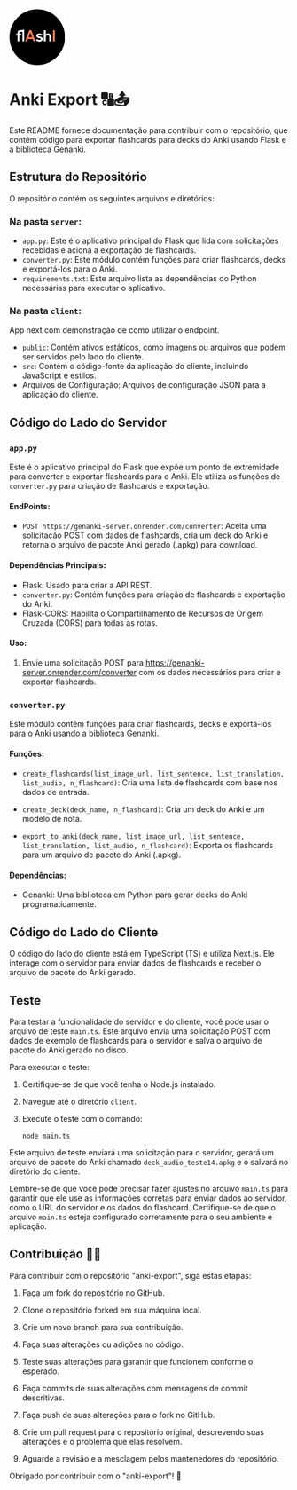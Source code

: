 <img src="https://github.com/duartebianca/flAshI/blob/main/img/flashi_logo_preto.png" alt="logo" width="100" />

# Anki Export 🔠📤

Este README fornece documentação para contribuir com o repositório, que contém código para exportar flashcards para decks do Anki usando Flask e a biblioteca Genanki.

## Estrutura do Repositório

O repositório contém os seguintes arquivos e diretórios:

### Na pasta `server`:

- `app.py`: Este é o aplicativo principal do Flask que lida com solicitações recebidas e aciona a exportação de flashcards.
- `converter.py`: Este módulo contém funções para criar flashcards, decks e exportá-los para o Anki.
- `requirements.txt`: Este arquivo lista as dependências do Python necessárias para executar o aplicativo.

### Na pasta `client`:
App next com demonstração de como utilizar o endpoint.
- `public`: Contém ativos estáticos, como imagens ou arquivos que podem ser servidos pelo lado do cliente.
- `src`: Contém o código-fonte da aplicação do cliente, incluindo JavaScript e estilos.
- Arquivos de Configuração: Arquivos de configuração JSON para a aplicação do cliente.

## Código do Lado do Servidor

### `app.py`

Este é o aplicativo principal do Flask que expõe um ponto de extremidade para converter e exportar flashcards para o Anki. Ele utiliza as funções de `converter.py` para criação de flashcards e exportação.

#### EndPoints:

- `POST https://genanki-server.onrender.com/converter`: Aceita uma solicitação POST com dados de flashcards, cria um deck do Anki e retorna o arquivo de pacote Anki gerado (.apkg) para download.
#### Dependências Principais:

- Flask: Usado para criar a API REST.
- `converter.py`: Contém funções para criação de flashcards e exportação do Anki.
- Flask-CORS: Habilita o Compartilhamento de Recursos de Origem Cruzada (CORS) para todas as rotas.

#### Uso:

1. Envie uma solicitação POST para https://genanki-server.onrender.com/converter com os dados necessários para criar e exportar flashcards.

### `converter.py`

Este módulo contém funções para criar flashcards, decks e exportá-los para o Anki usando a biblioteca Genanki.

#### Funções:

- `create_flashcards(list_image_url, list_sentence, list_translation, list_audio, n_flashcard)`: Cria uma lista de flashcards com base nos dados de entrada.

- `create_deck(deck_name, n_flashcard)`: Cria um deck do Anki e um modelo de nota.

- `export_to_anki(deck_name, list_image_url, list_sentence, list_translation, list_audio, n_flashcard)`: Exporta os flashcards para um arquivo de pacote do Anki (.apkg).

#### Dependências:

- Genanki: Uma biblioteca em Python para gerar decks do Anki programaticamente.

## Código do Lado do Cliente

O código do lado do cliente está em TypeScript (TS) e utiliza Next.js. Ele interage com o servidor para enviar dados de flashcards e receber o arquivo de pacote do Anki gerado.

## Teste

Para testar a funcionalidade do servidor e do cliente, você pode usar o arquivo de teste `main.ts`. Este arquivo envia uma solicitação POST com dados de exemplo de flashcards para o servidor e salva o arquivo de pacote do Anki gerado no disco.

Para executar o teste:

1. Certifique-se de que você tenha o Node.js instalado.

2. Navegue até o diretório `client`.

3. Execute o teste com o comando:

   ```
   node main.ts
   ```

Este arquivo de teste enviará uma solicitação para o servidor, gerará um arquivo de pacote do Anki chamado `deck_audio_teste14.apkg` e o salvará no diretório do cliente.

Lembre-se de que você pode precisar fazer ajustes no arquivo `main.ts` para garantir que ele use as informações corretas para enviar dados ao servidor, como o URL do servidor e os dados do flashcard. Certifique-se de que o arquivo `main.ts` esteja configurado corretamente para o seu ambiente e aplicação.

## Contribuição 🤝🌐

Para contribuir com o repositório "anki-export", siga estas etapas:

1. Faça um fork do repositório no GitHub.

2. Clone o repositório forked em sua máquina local.

3. Crie um novo branch para sua contribuição.

4. Faça suas alterações ou adições no código.

5. Teste suas alterações para garantir que funcionem conforme o esperado.

6. Faça commits de suas alterações com mensagens de commit descritivas.

7. Faça push de suas alterações para o fork no GitHub.

8. Crie um pull request para o repositório original, descrevendo suas alterações e o problema que elas resolvem.

9. Aguarde a revisão e a mesclagem pelos mantenedores do repositório.

Obrigado por contribuir com o "anki-export"! 🙌

